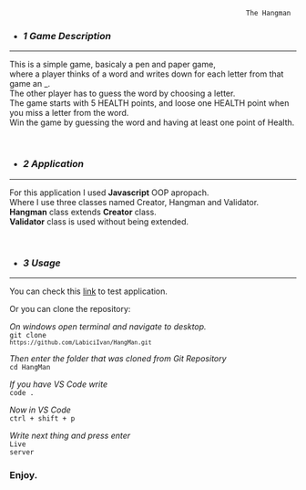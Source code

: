                                                               The Hangman

- ### <em>1 Game Description</em>

---

This is a simple game, basicaly a pen and paper game, <br>
where a player thinks of a word and writes down for each letter from that game an \_.<br>
The other player has to guess the word by choosing a letter.<br>
The game starts with 5 HEALTH points, and loose one HEALTH point when you miss a letter from the word.<br>
Win the game by guessing the word and having at least one point of Health.

<br>

- ### <em>2 Application</em>

---

For this application I used <strong>Javascript</strong> OOP apropach.<br>
Where I use three classes named Creator, Hangman and Validator.<br>
<strong>Hangman</strong> class extends <strong>Creator</strong> class.<br>
<strong>Validator</strong> class is used without being extended.<br>

<br>

- ### <em>3 Usage</em>

---

You can check this [link](https://duckduckgo.com) to test application.

Or you can clone the repository:

<em>On windows open terminal and navigate to desktop.</em><br>
<code>git clone `https://github.com/LabiciIvan/HangMan.git`</code>

<em>Then enter the folder that was cloned from Git Repository</em><br>
<code>cd HangMan</code>

<em>If you have VS Code write</em><br>
<code>code .</code>

<em>Now in VS Code </em><br>
<code>ctrl + shift + p</code>

<em>Write next thing and press enter</em><br>
<code>Live server</code>

### Enjoy.
